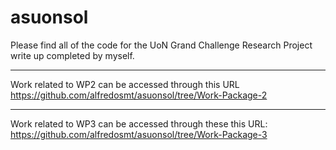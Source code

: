 # asuonsol
Please find all of the code for the UoN Grand Challenge Research Project write up completed by myself.

______
Work related to WP2 can be accessed through this URL 
https://github.com/alfredosmt/asuonsol/tree/Work-Package-2 

_______
Work related to WP3 can be accessed through these this URL: 
https://github.com/alfredosmt/asuonsol/tree/Work-Package-3

